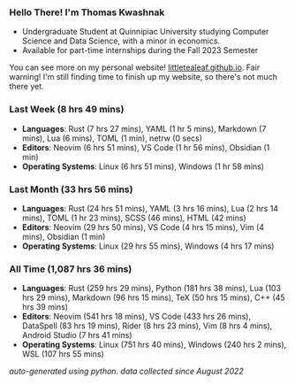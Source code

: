 
### Hello There! I'm Thomas Kwashnak

- Undergraduate Student at Quinnipiac University studying Computer Science and Data Science, with a minor in economics.
- Available for part-time internships during the Fall 2023 Semester

You can see more on my personal website! [littletealeaf.github.io](https://littletealeaf.github.io). Fair warning! I'm still finding time to finish up my website, so there's not much there yet.

### Last Week (8 hrs 49 mins)
- **Languages**: Rust (7 hrs 27 mins), YAML (1 hr 5 mins), Markdown (7 mins), Lua (6 mins), TOML (1 min), netrw (0 secs)
- **Editors**: Neovim (6 hrs 51 mins), VS Code (1 hr 56 mins), Obsidian (1 min)
- **Operating Systems**: Linux (6 hrs 51 mins), Windows (1 hr 58 mins)
    
### Last Month (33 hrs 56 mins)
- **Languages**: Rust (24 hrs 51 mins), YAML (3 hrs 16 mins), Lua (2 hrs 14 mins), TOML (1 hr 23 mins), SCSS (46 mins), HTML (42 mins)
- **Editors**: Neovim (29 hrs 50 mins), VS Code (4 hrs 15 mins), Vim (4 mins), Obsidian (1 min)
- **Operating Systems**: Linux (29 hrs 55 mins), Windows (4 hrs 17 mins)
    
### All Time (1,087 hrs 36 mins)
- **Languages**: Rust (259 hrs 29 mins), Python (181 hrs 38 mins), Lua (103 hrs 29 mins), Markdown (96 hrs 15 mins), TeX (50 hrs 15 mins), C++ (45 hrs 39 mins)
- **Editors**: Neovim (541 hrs 18 mins), VS Code (433 hrs 26 mins), DataSpell (83 hrs 19 mins), Rider (8 hrs 23 mins), Vim (8 hrs 4 mins), Android Studio (7 hrs 41 mins)
- **Operating Systems**: Linux (751 hrs 40 mins), Windows (240 hrs 2 mins), WSL (107 hrs 55 mins)
    

*auto-generated using python. data collected since August 2022*
